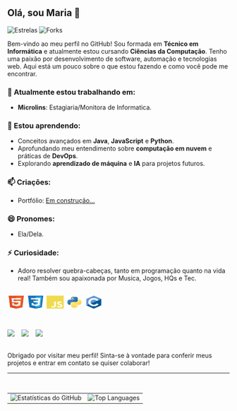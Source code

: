 ## Olá, sou Maria 👋

![Estrelas](https://img.shields.io/github/stars/Arkill/Arkill?style=social) ![Forks](https://img.shields.io/github/forks/Arkill/Arkill?style=social)

Bem-vindo ao meu perfil no GitHub! Sou formada em **Técnico em Informática** e atualmente estou cursando **Ciências da Computação**. Tenho uma paixão por desenvolvimento de software, automação e tecnologias web. Aqui está um pouco sobre o que estou fazendo e como você pode me encontrar.

### 🔭 Atualmente estou trabalhando em:
- **Microlins**: Estagiaria/Monitora de Informatica.

### 🌱 Estou aprendendo:
- Conceitos avançados em **Java**, **JavaScript** e **Python**.
- Aprofundando meu entendimento sobre **computação em nuvem** e práticas de **DevOps**.
- Explorando **aprendizado de máquina** e **IA** para projetos futuros.

### 📫 Criações:
- Portfólio: [Em construção...](https://website.com)

### 😄 Pronomes:
- Ela/Dela.

### ⚡ Curiosidade:
- Adoro resolver quebra-cabeças, tanto em programação quanto na vida real! Também sou apaixonada por Musica, Jogos, HQs e Tec.

<div style="display: inline_block"><br>
  <img align="center" alt="Maria-HTML" height="30" width="40" src="https://raw.githubusercontent.com/devicons/devicon/master/icons/html5/html5-original.svg">
  <img align="center" alt="Maria-CSS" height="30" width="40" src="https://raw.githubusercontent.com/devicons/devicon/master/icons/css3/css3-original.svg">
  <img align="center" alt="Maria-Js" height="30" width="40" src="https://raw.githubusercontent.com/devicons/devicon/master/icons/javascript/javascript-plain.svg">
  <img align="center" alt="Maria-Python" height="30" width="40" src="https://raw.githubusercontent.com/devicons/devicon/master/icons/python/python-original.svg">
  <img align="center" alt="Maria-C" height="30" width="40" src="https://raw.githubusercontent.com/devicons/devicon/master/icons/c/c-original.svg">
</div>

##
<br>
<div> 
<a href="https://www.instagram.com/seu_usuario/" target="_blank"><img src="https://img.shields.io/badge/-Instagram-%23E4405F?style=for-the-badge&logo=instagram&logoColor=white" target="_blank"></a>&nbsp;&nbsp;&nbsp; <!-- Espaçamento entre os ícones --><a href="mailto:mariaap4arecida00670@gmail.com"><img src="https://img.shields.io/badge/-Gmail-%23DB4437?style=for-the-badge&logo=gmail&logoColor=white" target="_blank"></a>&nbsp;&nbsp;&nbsp; <!-- Espaçamento entre os ícones -->
<a href="https://www.linkedin.com/in/maria-aparecida-aa68a4243?utm_source=share&utm_campaign=share_via&utm_content=profile&utm_medium=android_app" target="_blank"><img src="https://img.shields.io/badge/LinkedIn-%230077B5?style=for-the-badge&logo=linkedin&logoColor=white" target="_blank"></a></div><br>


Obrigado por visitar meu perfil! Sinta-se à vontade para conferir meus projetos e entrar em contato se quiser colaborar!

---
<br>

<table>
  <tr>
    <td>
      <img src="https://github-readme-stats.vercel.app/api?username=Arkill&show_icons=true&theme=onedark" alt="Estatísticas do GitHub" width="450" height="200">
    </td>
    <td>
      <img src="https://github-readme-stats.vercel.app/api/top-langs/?username=Arkill&theme=onedark&layout=compact&langs_count=10" alt="Top Languages" width="300" height="270">
    </td>
  </tr>
</table>

